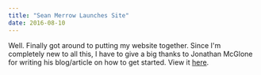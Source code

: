 ```yaml
---
title: "Sean Merrow Launches Site"
date: 2016-08-10
---
```


Well. Finally got around to putting my website together. Since I'm completely new to all this, I have to give a big thanks to Jonathan McGlone for writing his blog/article on how to get started. View it [here](http://jmcglone.com/guides/github-pages/).
